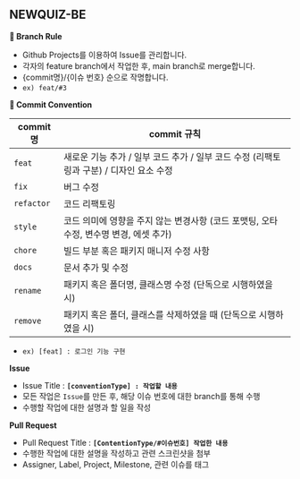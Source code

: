 ## NEWQUIZ-BE

**🔀 Branch Rule**

- Github Projects를 이용하여 Issue를 관리합니다.
- 각자의 feature branch에서 작업한 후, main branch로 merge합니다.
- {commit명}/{이슈 번호} 순으로 작명합니다.
- `ex) feat/#3`

**💬 Commit Convention**

| commit 명 | commit 규칙 |
| --- | --- |
| `feat` | 새로운 기능 추가 / 일부 코드 추가 / 일부 코드 수정 (리팩토링과 구분) / 디자인 요소 수정 |
| `fix` | 버그 수정 |
| `refactor` | 코드 리팩토링 |
| `style` | 코드 의미에 영향을 주지 않는 변경사항 (코드 포맷팅, 오타 수정, 변수명 변경, 에셋 추가) |
| `chore` | 빌드 부분 혹은 패키지 매니저 수정 사항 |
| `docs` | 문서 추가 및 수정 |
| `rename` | 패키지 혹은 폴더명, 클래스명 수정 (단독으로 시행하였을 시) |
| `remove` | 패키지 혹은 폴더, 클래스를 삭제하였을 때 (단독으로 시행하였을 시) |
- `ex) [feat] : 로그인 기능 구현`

**Issue**

- Issue Title : **`[conventionType] : 작업할 내용`**
- 모든 작업은 `Issue`를 만든 후, 해당 이슈 번호에 대한 branch를 통해 수행
- 수행할 작업에 대한 설명과 할 일을 작성

**Pull Request**

- Pull Request Title : **`[ContentionType/#이슈번호] 작업한 내용`**
- 수행한 작업에 대한 설명을 작성하고 관련 스크린샷을 첨부
- Assigner, Label, Project, Milestone, 관련 이슈를 태그
